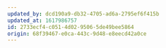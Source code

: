 ```yaml
---
updated_by: dcd190a9-db32-4705-ad6a-2795ef6f415b
updated_at: 1617986757
id: 2733ecf4-c051-4d02-9506-5de49bee5864
origin: 68f39467-e0ca-443c-9d48-e8eecd42a0ce
---
```


